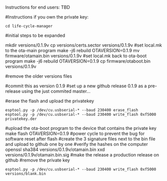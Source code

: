 Instructions for end users:
TBD

#Instructions if you own the private key:
```
cd life-cycle-manager
```
#initial steps to be expanded

mkdir versions/0.1.9v
cp versions/certs.sector versions/0.1.9v
#set local.mk to the ota-main program
make -j6 rebuild OTAVERSION=0.1.9
mv firmware/otamain.bin versions/0.1.9v
#set local.mk back to ota-boot program
make -j6 rebuild OTAVERSION=0.1.9
cp firmware/otaboot.bin versions/0.1.9v

#remove the older versions files

#commit this as version 0.1.9
#set up a new github release 0.1.9 as a pre-release using the just commited master...

#erase the flash and upload the privatekey
```
esptool.py -p /dev/cu.usbserial-* --baud 230400 erase_flash 
esptool.py -p /dev/cu.usbserial-* --baud 230400 write_flash 0xf5000 privatekey.der
```
#upload the ota-boot program to the device that contains the private key
make flash OTAVERSION=0.1.9
#power cycle to prevent the bug for software reset after flash
#create the 3 signature files next to the bin file and upload to github one by one
#verify the hashes on the computer
openssl sha384 versions/0.1.9v/otamain.bin
xxd versions/0.1.9v/otamain.bin.sig
#make the release a production release on github
#remove the private key
```
esptool.py -p /dev/cu.usbserial-* --baud 230400 write_flash 0xf5000 versions/blank.bin
```
